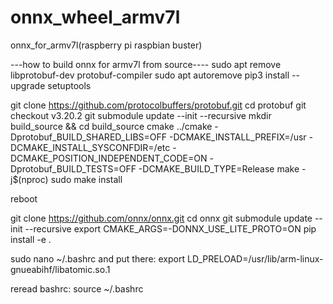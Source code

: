 # onnx_wheel_armv7l
onnx_for_armv7l(raspberry pi raspbian buster)

---how to build onnx for armv7l from source----
sudo apt remove libprotobuf-dev protobuf-compiler
sudo apt autoremove
pip3 install --upgrade setuptools

git clone https://github.com/protocolbuffers/protobuf.git
cd protobuf
git checkout v3.20.2
git submodule update --init --recursive
mkdir build_source && cd build_source
cmake ../cmake -Dprotobuf_BUILD_SHARED_LIBS=OFF -DCMAKE_INSTALL_PREFIX=/usr -DCMAKE_INSTALL_SYSCONFDIR=/etc -DCMAKE_POSITION_INDEPENDENT_CODE=ON -Dprotobuf_BUILD_TESTS=OFF -DCMAKE_BUILD_TYPE=Release
make -j$(nproc)
sudo make install

reboot

git clone https://github.com/onnx/onnx.git
cd onnx
git submodule update --init --recursive
export CMAKE_ARGS=-DONNX_USE_LITE_PROTO=ON
pip install -e .

sudo nano ~/.bashrc 
and put there:
export LD_PRELOAD=/usr/lib/arm-linux-gnueabihf/libatomic.so.1

reread bashrc:
source ~/.bashrc
